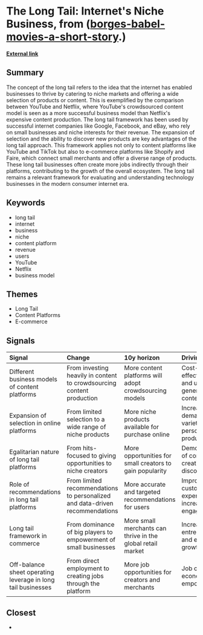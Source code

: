 # __The Long Tail: Internet's Niche Business__, from ([borges-babel-movies-a-short-story](https://kghosh.substack.com/p/borges-babel-movies-a-short-story).)

__[External link](https://digitalnative.substack.com/p/the-long-tail-the-internet-and-the?)__



## Summary

The concept of the long tail refers to the idea that the internet has enabled businesses to thrive by catering to niche markets and offering a wide selection of products or content. This is exemplified by the comparison between YouTube and Netflix, where YouTube's crowdsourced content model is seen as a more successful business model than Netflix's expensive content production. The long tail framework has been used by successful internet companies like Google, Facebook, and eBay, who rely on small businesses and niche interests for their revenue. The expansion of selection and the ability to discover new products are key advantages of the long tail approach. This framework applies not only to content platforms like YouTube and TikTok but also to e-commerce platforms like Shopify and Faire, which connect small merchants and offer a diverse range of products. These long tail businesses often create more jobs indirectly through their platforms, contributing to the growth of the overall ecosystem. The long tail remains a relevant framework for evaluating and understanding technology businesses in the modern consumer internet era.

## Keywords

* long tail
* internet
* business
* niche
* content platform
* revenue
* users
* YouTube
* Netflix
* business model

## Themes

* Long Tail
* Content Platforms
* E-commerce

## Signals

| Signal                                                       | Change                                                                       | 10y horizon                                                 | Driving force                                          |
|:-------------------------------------------------------------|:-----------------------------------------------------------------------------|:------------------------------------------------------------|:-------------------------------------------------------|
| Different business models of content platforms               | From investing heavily in content to crowdsourcing content production        | More content platforms will adopt crowdsourcing models      | Cost-effectiveness and user-generated content          |
| Expansion of selection in online platforms                   | From limited selection to a wide range of niche products                     | More niche products available for purchase online           | Increased demand for variety and personalized products |
| Egalitarian nature of long tail platforms                    | From hits-focused to giving opportunities to niche creators                  | More opportunities for small creators to gain popularity    | Democratization of content creation and discovery      |
| Role of recommendations in long tail platforms               | From limited recommendations to personalized and data-driven recommendations | More accurate and targeted recommendations for users        | Improved customer experience and increased engagement  |
| Long tail framework in commerce                              | From dominance of big players to empowerment of small businesses             | More small merchants can thrive in the global retail market | Increased entrepreneurship and economic growth         |
| Off-balance sheet operating leverage in long tail businesses | From direct employment to creating jobs through the platform                 | More job opportunities for creators and merchants           | Job creation and economic empowerment                  |

## Closest

* 